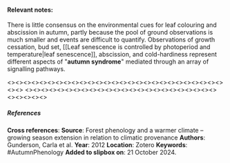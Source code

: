 #### **Relevant notes**:
There is little consensus on the environmental cues for leaf colouring and abscission in autumn, partly because the pool of ground observations is much smaller and events are difficult to quantify. Observations of growth cessation, bud set, [[Leaf senescence is controlled by photoperiod and temperature|leaf senescence]], abscission, and cold-hardiness represent different aspects of "**autumn syndrome**" mediated through an array of signalling pathways.

<><><><><><><><><><><><><><><><><><><><><><><><><><><><><>
<><><><><><><><><><><><><><><><><><><><><><><><><><><><><>
##### References
**Cross references**:
**Source**: Forest phenology and a warmer climate – growing season extension in relation to climatic provenance
**Authors**: Gunderson, Carla et al. 
**Year**: 2012
**Location**: Zotero
**Keywords**: #AutumnPhenology
**Added to slipbox on**: 21 October 2024. 
